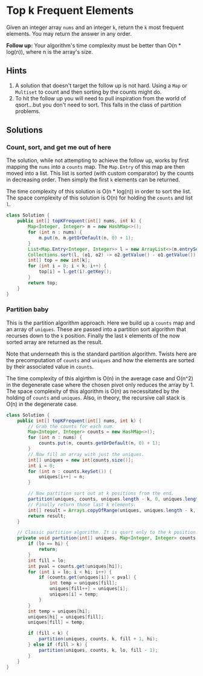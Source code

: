 # Top k Frequent Elements

Given an integer array `nums` and an integer `k`, return the `k` most frequent
elements. You may return the answer in any order.

**Follow up:** Your algorithm's time complexity must be better than
O(n * log(n)), where n is the array's size.

## Hints

1. A solution that doesn't target the follow up is not hard. Using a `Map`
   or `Multiset` to count and then sorting by the counts might do.
1. To hit the follow up you will need to pull inspiration from the world of
   qsort...but you don't need to sort. This falls in the class of partition
   problems.

## Solutions

### Count, sort, and get me out of here

The solution, while not attempting to achieve the follow up, works by first
mapping the `nums` into a `counts` map. The `Map.Entry` of this map are then
moved into a list. This list is sorted (with custom comparator) by the counts
in decreasing order. Then simply the first `k` elements can be returned.

The time complexity of this solution is O(n * log(n)) in order to sort the
list. The space complexity of this solution is O(n) for holding the `counts`
and list `l`.

```java
class Solution {
    public int[] topKFrequent(int[] nums, int k) {
        Map<Integer, Integer> m = new HashMap<>();
        for (int n : nums) {
            m.put(n, m.getOrDefault(n, 0) + 1);
        }
        List<Map.Entry<Integer, Integer>> l = new ArrayList<>(m.entrySet());
        Collections.sort(l, (o1, o2) -> o2.getValue() - o1.getValue());
        int[] top = new int[k];
        for (int i = 0; i < k; i++) {
            top[i] = l.get(i).getKey();
        }
        return top;
    }
}
```

### Partition baby

This is the partition algorithm approach. Here we build up a `counts` map and
an array of `uniques`. These are passed into a partition sort algorithm that
recurses down to the `k` position. Finally the last `k` elements of the now
sorted array are returned as the result.

Note that underneath this is the standard partition algorithm. Twists here are
the precomputation of `counts` and `uniques` and how the elements are sorted
by their associated value in `counts`.

The time complexity of this algirthm is O(n) in the average case and O(n^2) in
the degenerate case where the chosen pivot only reduces the array by 1. The
space complexity of this algorithm is O(n) as necessitated by the holding of
`counts` and `uniques`. Also, in theory, the recursive call stack is O(n) in
the degenerate case.

```java
class Solution {
    public int[] topKFrequent(int[] nums, int k) {
        // Grab the counts for each num.
        Map<Integer, Integer> counts = new HashMap<>();
        for (int n : nums) {
            counts.put(n, counts.getOrDefault(n, 0) + 1);
        }
        // Now fill an array with just the uniques.
        int[] uniques = new int[counts.size()];
        int i = 0;
        for (int n : counts.keySet()) {
            uniques[i++] = n;
        }

        // Now partition sort out at k positions from the end.
        partition(uniques, counts, uniques.length - k, 0, uniques.length - 1);
        // Finally return those last k elements.
        int[] result = Arrays.copyOfRange(uniques, uniques.length - k, uniques.length);
        return result;
    }

    // Classic partition algorithm. It is qsort only to the k position.
    private void partition(int[] uniques, Map<Integer, Integer> counts, int k, int lo, int hi) {
        if (lo == hi) {
            return;
        }
        int fill = lo;
        int pval = counts.get(uniques[hi]);
        for (int i = lo; i < hi; i++) {
            if (counts.get(uniques[i]) < pval) {
                int temp = uniques[fill];
                uniques[fill++] = uniques[i];
                uniques[i] = temp;
            }
        }
        int temp = uniques[hi];
        uniques[hi] = uniques[fill];
        uniques[fill] = temp;

        if (fill < k) {
            partition(uniques, counts, k, fill + 1, hi);
        } else if (fill > k) {
            partition(uniques, counts, k, lo, fill - 1);
        }
    }
}
```

